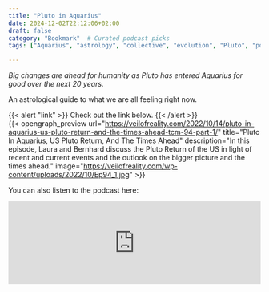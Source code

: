 ```yaml
---
title: "Pluto in Aquarius"
date: 2024-12-02T22:12:06+02:00
draft: false
category: "Bookmark"  # Curated podcast picks
tags: ["Aquarius", "astrology", "collective", "evolution", "Pluto", "polarization", "revolution", "spiritual", "technology",]

---
```

*Big changes are ahead for humanity as Pluto has entered Aquarius for good over the next 20 years.*

An astrological guide to what we are all feeling right now.

{{< alert "link" >}}
Check out the link below.
{{< /alert >}}
<br>
{{< opengraph_preview url="https://veilofreality.com/2022/10/14/pluto-in-aquarius-us-pluto-return-and-the-times-ahead-tcm-94-part-1/" title="Pluto In Aquarius, US Pluto Return, And The Times Ahead" description="In this episode, Laura and Bernhard discuss the Pluto Return of the US in light of recent and current events and the outlook on the bigger picture and the times ahead." image="https://veilofreality.com/wp-content/uploads/2022/10/Ep94_1.jpg" >}}

You can also listen to the podcast here:

<iframe src="https://player.blubrry.com/?podcast_id=139089158&media_url=https%3A%2F%2Fmedia.blubrry.com%2Fthecosmicmatrix%2Fcontent.blubrry.com%2Fthecosmicmatrix%2FTCM143_1.mp3&modern=1#mode-Light&border-000000&progress-000000" scrolling="no" width="100%" height="165" frameborder="0" id="blubrryplayer-2" class="blubrryplayer" title="Blubrry Podcast Player"></iframe>